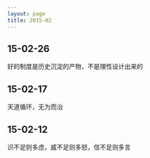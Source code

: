 ```yaml
---
layout: page
title: 2015-02
---
```


## 15-02-26

好的制度是历史沉淀的产物，不是理性设计出来的

## 15-02-17

天道循环，无为而治

## 15-02-12

识不足则多虑，威不足则多怒，信不足则多言
